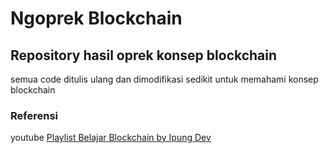 # Ngoprek Blockchain 

## Repository hasil oprek konsep blockchain

semua code ditulis ulang dan dimodifikasi sedikit untuk memahami konsep blockchain

### Referensi
youtube [Playlist Belajar Blockchain by Ipung Dev](https://youtube.com/playlist?list=PLH1gH0TmFBBhvZi4kEqU6kCjyv_y8qBae)
